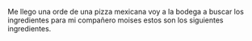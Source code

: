 Me llego una orde de una pizza mexicana voy a la bodega a buscar los ingredientes para mi compañero moises estos son los siguientes ingredientes.
